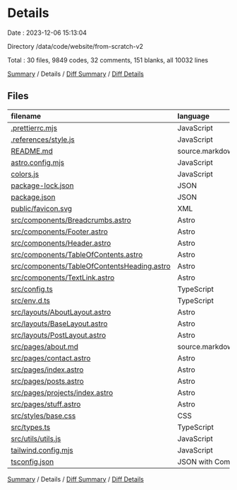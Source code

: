 # Details

Date : 2023-12-06 15:13:04

Directory /data/code/website/from-scratch-v2

Total : 30 files,  9849 codes, 32 comments, 151 blanks, all 10032 lines

[Summary](results.md) / Details / [Diff Summary](diff.md) / [Diff Details](diff-details.md)

## Files
| filename | language | code | comment | blank | total |
| :--- | :--- | ---: | ---: | ---: | ---: |
| [.prettierrc.mjs](/.prettierrc.mjs) | JavaScript | 14 | 2 | 3 | 19 |
| [.references/style.js](/.references/style.js) | JavaScript | 1,027 | 0 | 1 | 1,028 |
| [README.md](/README.md) | source.markdown.math | 33 | 0 | 15 | 48 |
| [astro.config.mjs](/astro.config.mjs) | JavaScript | 5 | 1 | 2 | 8 |
| [colors.js](/colors.js) | JavaScript | 160 | 0 | 1 | 161 |
| [package-lock.json](/package-lock.json) | JSON | 7,822 | 0 | 1 | 7,823 |
| [package.json](/package.json) | JSON | 27 | 0 | 1 | 28 |
| [public/favicon.svg](/public/favicon.svg) | XML | 9 | 0 | 1 | 10 |
| [src/components/Breadcrumbs.astro](/src/components/Breadcrumbs.astro) | Astro | 0 | 0 | 1 | 1 |
| [src/components/Footer.astro](/src/components/Footer.astro) | Astro | 26 | 0 | 6 | 32 |
| [src/components/Header.astro](/src/components/Header.astro) | Astro | 107 | 0 | 19 | 126 |
| [src/components/TableOfContents.astro](/src/components/TableOfContents.astro) | Astro | 20 | 0 | 4 | 24 |
| [src/components/TableOfContentsHeading.astro](/src/components/TableOfContentsHeading.astro) | Astro | 45 | 0 | 9 | 54 |
| [src/components/TextLink.astro](/src/components/TextLink.astro) | Astro | 31 | 0 | 7 | 38 |
| [src/config.ts](/src/config.ts) | TypeScript | 57 | 0 | 4 | 61 |
| [src/env.d.ts](/src/env.d.ts) | TypeScript | 0 | 2 | 1 | 3 |
| [src/layouts/AboutLayout.astro](/src/layouts/AboutLayout.astro) | Astro | 31 | 0 | 3 | 34 |
| [src/layouts/BaseLayout.astro](/src/layouts/BaseLayout.astro) | Astro | 41 | 5 | 6 | 52 |
| [src/layouts/PostLayout.astro](/src/layouts/PostLayout.astro) | Astro | 31 | 0 | 3 | 34 |
| [src/pages/about.md](/src/pages/about.md) | source.markdown.math | 34 | 0 | 17 | 51 |
| [src/pages/contact.astro](/src/pages/contact.astro) | Astro | 6 | 0 | 2 | 8 |
| [src/pages/index.astro](/src/pages/index.astro) | Astro | 34 | 0 | 4 | 38 |
| [src/pages/posts.astro](/src/pages/posts.astro) | Astro | 6 | 0 | 2 | 8 |
| [src/pages/projects/index.astro](/src/pages/projects/index.astro) | Astro | 6 | 0 | 2 | 8 |
| [src/pages/stuff.astro](/src/pages/stuff.astro) | Astro | 6 | 0 | 2 | 8 |
| [src/styles/base.css](/src/styles/base.css) | CSS | 130 | 11 | 26 | 167 |
| [src/types.ts](/src/types.ts) | TypeScript | 22 | 0 | 5 | 27 |
| [src/utils/utils.js](/src/utils/utils.js) | JavaScript | 14 | 1 | 1 | 16 |
| [tailwind.config.mjs](/tailwind.config.mjs) | JavaScript | 99 | 1 | 2 | 102 |
| [tsconfig.json](/tsconfig.json) | JSON with Comments | 6 | 9 | 0 | 15 |

[Summary](results.md) / Details / [Diff Summary](diff.md) / [Diff Details](diff-details.md)